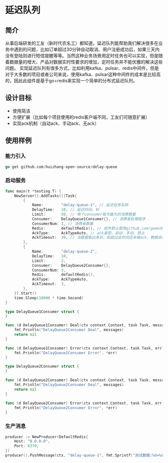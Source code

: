 # 延迟队列

## 简介
从事后端研发的工友（新时代农名工）都知道，延迟队列能帮助我们解决很多在业务中遇到的问题，比如订单超过30分钟自动取消、用户注册成功后，如果三天内没有登陆则进行短信提醒等等。当然这种业务场景用定时任务也可以实现，但是随着数据量的增大、产品对数据实时性要求的增加，定时任务并不能优雅的解决这些问题。
实现延迟队列有很多方式，比如利用kafka、pulsar、redis中间件，但是对于大多数的项目或者公司来说，使用kafka、pulsar这种中间件的成本是比较高的，因此此组件是基于go+redis来实现一个简单的分布式延迟队列。

## 设计目标
- 使用简洁
- 方便扩展（比如每个项目使用的redis客户端不同，工友们可随意扩展）
- 实现ack机制（自动ack、手动ack、无ack）

## 使用样例

### 能力引入
```go
go get github.com/huizhang-open-source/delay-queue
```

### 启动服务
```go
func main(t *testing.T) {
	NewServer().AddTasks([]Task{
		{
			Name:        "delay-queue-1", // 延迟任务名称
			DelayTime:   10, // 延迟时间，秒
			Limit:       50, // 单个consumer每次最大的消费数量
			Consumer:    DelayQueue1Consumer{}, // 消费者处理程序
			ConsumerNum: 1, // 消费者数量
			Redis:       defaultRedis(), // 组件默认使用github.com/gomodule/redigo/redis，如不满足业务业务需要，可自行实现对应接口进行扩展
			AckType:     AckTypeAuto, // ack类型，自动、手动、禁止
			AckTimeout:  30, // 当数据取出来后，如超过此时间还未被ack，数据会被重新消费
		},
		{
			Name:        "delay-queue-2",
			DelayTime:   10,
			Limit:       2,
			Consumer:    DelayQueue2Consumer{},
			ConsumerNum: 3,
			Redis:       defaultRedis(),
			AckType:     AckTypeAuto,
			AckTimeout:  3,
		},
	}).Start()
	time.Sleep(10000 * time.Second)
}

type DelayQueue1Consumer struct {
}

func (d DelayQueue1Consumer) Deal(ctx context.Context, task Task, messages []string) error {
	fmt.Println("DelayQueue1Consumer Deal", messages)
	return nil
}

func (d DelayQueue1Consumer) Error(ctx context.Context, task Task, err *Error) {
	fmt.Println("DelayQueue1Consumer Error", *err)
}

type DelayQueue2Consumer struct {
}

func (d DelayQueue2Consumer) Deal(ctx context.Context, task Task, messages []string) error {
	fmt.Println("DelayQueue2Consumer Deal", messages)
	return nil
}

func (d DelayQueue2Consumer) Error(ctx context.Context, task Task, err *Error) {
	fmt.Println("DelayQueue2Consumer Error", *err)
}
```

### 生产消息
```go
producer := NewProducer(DefaultRedis{
    Host: "0.0.0.0",
    Port: 6379,
})
producer().PushMessage(ctx, "delay-queue-1", fmt.Sprintf("测试数据:%d=%d", time.Now().UnixNano(), i))
```
